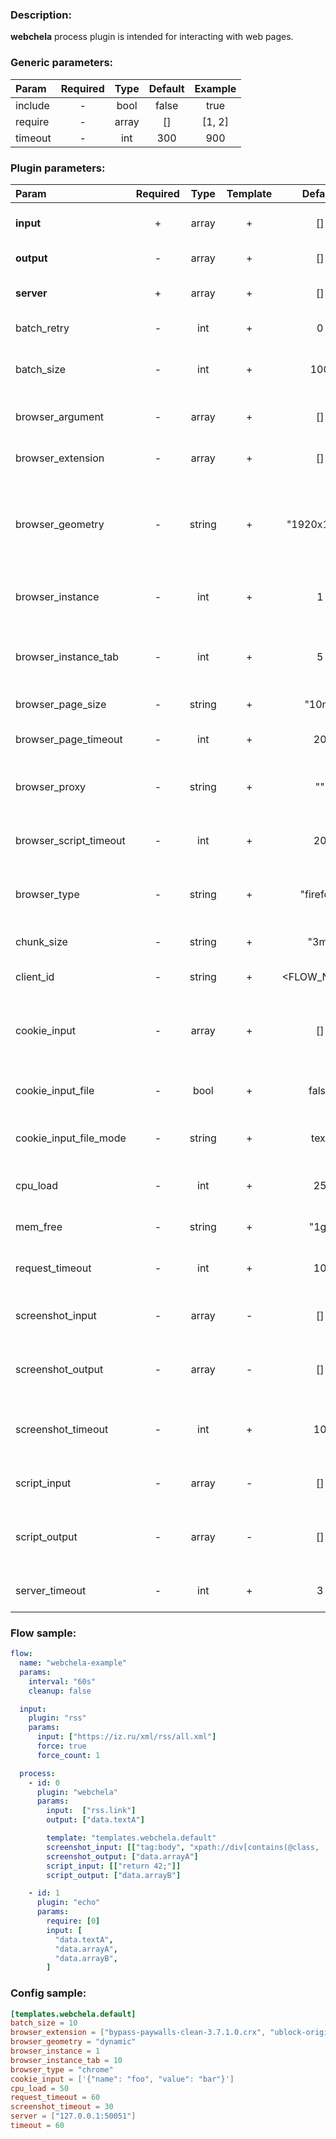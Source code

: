 ### Description:

**webchela** process plugin is intended for interacting with web pages.

### Generic parameters:

| Param   | Required | Type  | Default | Example |
|:--------|:--------:|:-----:|:-------:|:-------:|
| include |    -     | bool  |  false  |  true   |
| require |    -     | array |   []    | [1, 2]  |
| timeout |    -     |  int  |   300   |   900   |

### Plugin parameters:

| Param                  | Required |  Type  | Template |   Default   |                                          Example                                           | Description                                                                                                                          |
|:-----------------------|:--------:|:------:|:--------:|:-----------:|:------------------------------------------------------------------------------------------:|:-------------------------------------------------------------------------------------------------------------------------------------|
| **input**              |    +     | array  |    +     |     []      |                              ["twitter.urls", "data.array0"]                               | List of [Datum](../../concept.md) fields with URLs.                                                                                  |
| **output**             |    -     | array  |    +     |     []      |                               ["data.array1", "data.array2"]                               | List of target [Datum](../../concept.md) fields.                                                                                     |
| **server**             |    +     | array  |    +     |     []      |                                ["server1.example.com:8080"]                                | List of Webchela servers.                                                                                                            |
| batch_retry            |    -     |  int   |    +     |      0      |                                             3                                              | Retry failed batches.                                                                                                                |
| batch_size             |    -     |  int   |    +     |     100     |                                             9                                              | Split large amount of URLs into sized batches.                                                                                       |
| browser_argument       |    -     | array  |    +     |     []      |                                    ["disable-infobars"]                                    | List of browser arguments.                                                                                                           |
| browser_extension      |    -     | array  |    +     |     []      |                               ["bypass-paywalls-1.7.6.xpi"]                                | List of browser extensions.                                                                                                          |
| browser_geometry       |    -     | string |    +     | "1920x1080" |                                         "dynamic"                                          | Browser windows geometry (dynamic option makes window maximized.                                                                     |
| browser_instance       |    -     |  int   |    +     |      1      |                                             3                                              | Maximum amount of browser instance.                                                                                                  |
| browser_instance_tab   |    -     |  int   |    +     |      5      |                                             3                                              | Maximum amount of tabs per browser instance.                                                                                         |
| browser_page_size      |    -     | string |    +     |    "10m"    |                                            "3m"                                            | Maximum page size.                                                                                                                   |
| browser_page_timeout   |    -     |  int   |    +     |     20      |                                             30                                             | Maximum time in seconds for page loading.                                                                                            |
| browser_proxy          |    -     | string |    +     |     ""      |                                   "http://1.2.3.4:3128"                                    | Proxy settings (http and socks are supported).                                                                                       |
| browser_script_timeout |    -     |  int   |    +     |     20      |                                             30                                             | Maximum time in seconds for script executions.                                                                                       |
| browser_type           |    -     | string |    +     |  "firefox"  |                                          "chrome"                                          | Supported browser types: firefox, chrome.                                                                                            |
| chunk_size             |    -     | string |    +     |    "3m"     |                                            "1m"                                            | Split large messages into sized chunks.                                                                                              |
| client_id              |    -     | string |    +     | <FLOW_NAME> |                                       "group1-flow1"                                       | Custom client identification.                                                                                                        |
| cookie_input           |    -     | array  |    +     |     []      | ['{"name": "foo", "value": "bar"}'], ["data.text0"], ["data.array0"], ["/tmp/cookie.json"] | JSON string or path to JSON file ([selenium cookie format](https://www.selenium.dev/documentation/webdriver/interactions/cookies/)). |
| cookie_input_file      |    -     |  bool  |    +     |    false    |                                            true                                            | Process cookies as files.                                                                                                            |
| cookie_input_file_mode |    -     | string |    +     |    text     |                                           lines                                            | Read input file as text or line by line into array.                                                                                  |
| cpu_load               |    -     |  int   |    +     |     25      |                                             50                                             | Maximum CPU load on a server.                                                                                                        |
| mem_free               |    -     | string |    +     |    "1g"     |                                            "3g"                                            | Minimum free MEM size on a server.                                                                                                   |
| request_timeout        |    -     |  int   |    +     |     10      |                                             30                                             | Server GRPC request timeout.                                                                                                         |
| screenshot_input       |    -     | array  |    -     |     []      |    [["class:super", "css:apple", "id:guid"], ["name=abc", "tag:body", "xpath://html"]]     | List of supported HTML selectors.                                                                                                    |
| screenshot_output      |    -     | array  |    -     |     []      |                               ["data.array0", "data.array1"]                               | List of datums with screenshot paths.                                                                                                |
| screenshot_timeout     |    -     |  int   |    +     |     10      |                                             30                                             | Maximum time in seconds for screenshot elements waiting.                                                                             |
| script_input           |    -     | array  |    -     |     []      |   [["scripts.clicker", "return 42;"], ["return document.documentElement.scrollHeight;"]]   | List of javascript code.                                                                                                             |
| script_output          |    -     | array  |    -     |     []      |                               ["data.array2", "data.array3"]                               | List of datums with corresponding javascript code output.                                                                            |
| server_timeout         |    -     |  int   |    +     |      3      |                                             10                                             | Server connection timeout.                                                                                                           |

### Flow sample:

```yaml
flow:
  name: "webchela-example"
  params:
    interval: "60s"
    cleanup: false

  input:
    plugin: "rss"
    params:
      input: ["https://iz.ru/xml/rss/all.xml"]
      force: true
      force_count: 1

  process:
    - id: 0
      plugin: "webchela"
      params:
        input:  ["rss.link"]
        output: ["data.textA"]

        template: "templates.webchela.default"
        screenshot_input: [["tag:body", "xpath://div[contains(@class, 'top-panel-inside__bottom__inside block-container')]"]]
        screenshot_output: ["data.arrayA"]
        script_input: [["return 42;"]]
        script_output: ["data.arrayB"]

    - id: 1
      plugin: "echo"
      params:
        require: [0]
        input: [
          "data.textA",
          "data.arrayA",
          "data.arrayB",
        ]
```

### Config sample:

```toml
[templates.webchela.default]
batch_size = 10
browser_extension = ["bypass-paywalls-clean-3.7.1.0.crx", "ublock-origin-1.58.0.crx", "accept-all-cookies-1.0.3.0.crx"]
browser_geometry = "dynamic"
browser_instance = 1
browser_instance_tab = 10
browser_type = "chrome"
cookie_input = ['{"name": "foo", "value": "bar"}']
cpu_load = 50
request_timeout = 60
screenshot_timeout = 30
server = ["127.0.0.1:50051"]
timeout = 60
```


